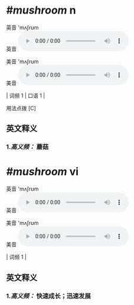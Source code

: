 # ***\#mushroom*** n
英音 'mʌʃrʊm  
英音
<audio src="./media/mushroom-B.aac" controls="controls"></audio>

美音 'mʌʃrʊm  
美音
<audio src="./media/mushroom.aac" controls="controls"></audio>



| 词频 1 | 口语 1 |  

用法点拨  [C]

英文释义
---
### 1.*高义频：* **蘑菇**  


# ***\#mushroom*** vi
英音 'mʌʃrʊm  
英音
<audio src="./media/mushroom-B.aac" controls="controls"></audio>

美音 'mʌʃrʊm  
美音
<audio src="./media/mushroom.aac" controls="controls"></audio>



| 词频 1 |  

英文释义
---
### 1.*高义频：* **快速成长；迅速发展**  



